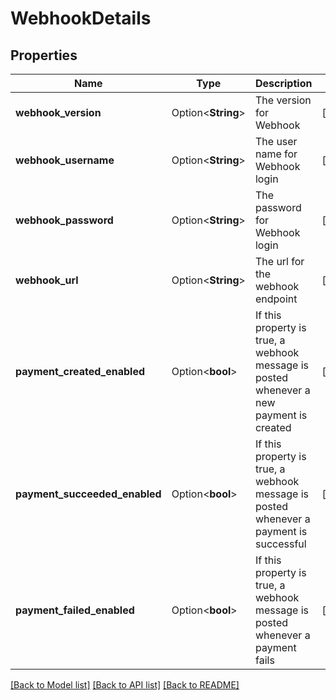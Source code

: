 # WebhookDetails

## Properties

Name | Type | Description | Notes
------------ | ------------- | ------------- | -------------
**webhook_version** | Option<**String**> | The version for Webhook | [optional]
**webhook_username** | Option<**String**> | The user name for Webhook login | [optional]
**webhook_password** | Option<**String**> | The password for Webhook login | [optional]
**webhook_url** | Option<**String**> | The url for the webhook endpoint | [optional]
**payment_created_enabled** | Option<**bool**> | If this property is true, a webhook message is posted whenever a new payment is created | [optional]
**payment_succeeded_enabled** | Option<**bool**> | If this property is true, a webhook message is posted whenever a payment is successful | [optional]
**payment_failed_enabled** | Option<**bool**> | If this property is true, a webhook message is posted whenever a payment fails | [optional]

[[Back to Model list]](../README.md#documentation-for-models) [[Back to API list]](../README.md#documentation-for-api-endpoints) [[Back to README]](../README.md)


